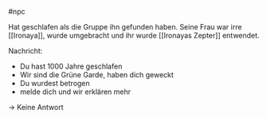 #npc

Hat geschlafen als die Gruppe ihn gefunden haben.
Seine Frau war irre [[Ironaya]], wurde umgebracht und ihr wurde [[Ironayas Zepter]] entwendet.

Nachricht:
- Du hast 1000 Jahre geschlafen
- Wir sind die Grüne Garde, haben dich geweckt
- Du wurdest betrogen
- melde dich und wir erklären mehr

-> Keine Antwort

